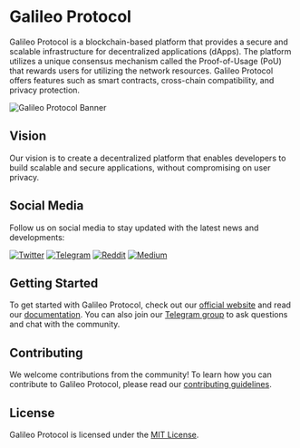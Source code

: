 # Galileo Protocol

Galileo Protocol is a blockchain-based platform that provides a secure and scalable infrastructure for decentralized applications (dApps). The platform utilizes a unique consensus mechanism called the Proof-of-Usage (PoU) that rewards users for utilizing the network resources. Galileo Protocol offers features such as smart contracts, cross-chain compatibility, and privacy protection.

![Galileo Protocol Banner](https://www.galileoprotocol.io/images/galileo-banner.png)

## Vision

Our vision is to create a decentralized platform that enables developers to build scalable and secure applications, without compromising on user privacy.

## Social Media

Follow us on social media to stay updated with the latest news and developments:

[![Twitter](https://img.shields.io/badge/Twitter-%40GalileoProtocol-blue?logo=twitter)](https://twitter.com/GalileoProtocol)
[![Telegram](https://img.shields.io/badge/Telegram-Galileo%20Protocol%20Official%20Group-blue?logo=telegram)](https://t.me/GalileoProtocol)
[![Reddit](https://img.shields.io/badge/Reddit-%2Fr%2FGalileoProtocol-blue?logo=reddit)](https://www.reddit.com/r/GalileoProtocol/)
[![Medium](https://img.shields.io/badge/Medium-%40GalileoProtocol-blue?logo=medium)](https://medium.com/@GalileoProtocol)


## Getting Started

To get started with Galileo Protocol, check out our [official website](https://www.galileoprotocol.io/) and read our [documentation](https://docs.galileoprotocol.io/). You can also join our [Telegram group](https://t.me/GalileoProtocol) to ask questions and chat with the community.

## Contributing

We welcome contributions from the community! To learn how you can contribute to Galileo Protocol, please read our [contributing guidelines](CONTRIBUTING.md).

## License

Galileo Protocol is licensed under the [MIT License](LICENSE).
